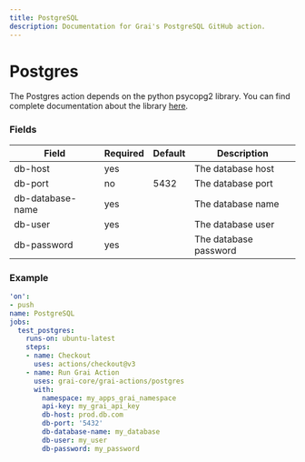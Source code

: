 ```yaml
---
title: PostgreSQL
description: Documentation for Grai's PostgreSQL GitHub action.
---
```


# Postgres

The Postgres action depends on the python psycopg2 library.
You can find complete documentation about the library [here](https://www.psycopg.org/docs/).


### Fields



| Field | Required | Default | Description |
|-----|-----|-----|-----|
| db-host | yes |  | The database host |
| db-port | no | 5432 | The database port |
| db-database-name | yes |  | The database name |
| db-user | yes |  | The database user |
| db-password | yes |  | The database password |




### Example



```yaml copy
'on':
- push
name: PostgreSQL
jobs:
  test_postgres:
    runs-on: ubuntu-latest
    steps:
    - name: Checkout
      uses: actions/checkout@v3
    - name: Run Grai Action
      uses: grai-core/grai-actions/postgres
      with:
        namespace: my_apps_grai_namespace
        api-key: my_grai_api_key
        db-host: prod.db.com
        db-port: '5432'
        db-database-name: my_database
        db-user: my_user
        db-password: my_password

```
